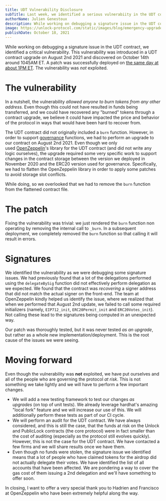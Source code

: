 ```yaml
---
title: UDT Vulnerability Disclosure
subTitle: Last week, we identified a serious vulnerabiity in the UDT contract. It is now fixed and has not been exploited.
authorName: Julien Genestoux
description: While working on debugging a signature issue in the UDT contract, we identified a critical vulnerability. This vulnerability was introduced in a UDT contract upgrade on August 2nd 2021 and discovered on October 14th around 1045AM ET. A patch was successfully deployed on the same day at about 1PM ET. The vulnerability was not exploited.
image: https://unlock-protocol.com/static/images/blog/emergency-upgrade-1-3/code_vulnerability.jpg
publishDate: October 18, 2021
---
```


While working on debugging a signature issue in the UDT contract, we identified a critical vulnerability. This vulnerability was introduced in a UDT contract upgrade on August 2nd 2021 and discovered on October 14th around 1045AM ET. A patch was successfully deployed on [the same day at about 1PM ET](https://etherscan.io/tx/0x615f52d89673d41e7c5d3940beb50d586331f4664bae69556ef70b877175896c). The vulnerability was *not* exploited.

# The vulnerability

In a nutshell, the vulnerability *allowed anyone to burn tokens from any other address.* Even though this could not have resulted in funds being transferred, and we could have recovered any "burned" tokens through a contract upgrade, we believe it could have impacted the price and behavior of the protocol in ways that would have been hard to recover from.

The UDT contract did not originally included a `burn` function. However, in order to support [governance](https://unlock-protocol.com/blog/unlock-dao) functions, we had to perform an upgrade to our contract on August 2nd 2021. Even though we only used [OpenZeppelin](https://openzeppelin.com/contracts/)'s library for the UDT contract (and did not write any logic ourselves), the upgrade required some very specific work to support changes in the contract storage between the version we deployed in November 2020 and the ERC20 version used for governance. Specifically, we had to flatten the OpenZeppelin library in order to apply some patches to avoid storage slot conflicts.

While doing, so we overlooked that we had to remove the `burn` function from the flattened contract file.

# The patch

Fixing the vulnerability was trivial: we just rendered the `burn` function non operating by removing the internal call to `_burn`. In a subsequent deployment, we completely removed the `burn` function so that calling it will result in errors.

# Signatures

We identified the vulnerability as we were debugging some signature issues. We had previously found that a lot of the delegations performed using the `delegateBySig` function did not effectively perform delegation as we expected. We found that the contract was *recovering* a signer address that did not match the actual signer on the front-end. The team at OpenZeppelin kindly helped us identify the issue, where we realized that when we performed that August 2nd update, we failed to call some required initializers (namely, `EIP712_init`, `ERC20Permit_init` and `ERC20Votes_init`). Not calling these lead to the signatures being computed in an unexpected way.

Our patch was thoroughly tested, but it was never tested *as an upgrade*, but rather as a whole new implementation/deployment. This is the root cause of the issues we were seeing.

# Moving forward

Even though the vulnerability was **not** exploited, we have put ourselves and all of the people who are governing the protocol *at risk*. This is not something we take lightly and we will have to perform a few important changes.

- We will add a new testing framework to test our changes *as upgrades* (on top of unit tests). We already leverage hardhat's amazing "local fork" feature and we will increase our use of this. We will additionally perform these tests as part of our CI cycle.
- We will perform an audit for the UDT contract. We have always considered, and this is still the case, that the funds at risk on the Unlock and PublicLock contracts (the core protocol) were in fact smaller than the cost of auditing (especially as the protocol still evolves quickly). However, this is not the case for the UDT contract. We have contacted a few firms and we will share results once we have them.
- Even though no funds were stolen, the signature issue we identified means that a lot of people who have claimed tokens for the airdrop did not actually delegate their votes. We have identified the list of all accounts that have been affected. We are pondering a way to cover the gas cost of them issuing a 2nd delegation and we'll have something to offer soon.

In closing, I want to offer a very special thank you to Hadrien and Francisco at OpenZeppelin who have been extremely helpful along the way.